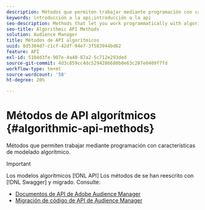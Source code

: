 ```yaml
---
description: Métodos que permiten trabajar mediante programación con características de modelado algorítmico.
keywords: introducción a la api;introducción a la api
seo-description: Methods that let you work programmatically with algorithmic modeling features.
seo-title: Algorithmic API Methods
solution: Audience Manager
title: Métodos de API algorítmicos
uuid: 8d5304d7-c1cf-42df-94e7-3f583944bd62
feature: API
exl-id: 5104d3fe-907e-4a40-87a2-5c712e293ded
source-git-commit: 4d3c859cc4dc5294286680b0e63c287e0409f7fd
workflow-type: tm+mt
source-wordcount: '58'
ht-degree: 20%

---
```


# Métodos de API algorítmicos {#algorithmic-api-methods}

Métodos que permiten trabajar mediante programación con características de modelado algorítmico.

>[!IMPORTANT]
>
>Los modelos algorítmicos [!DNL API] Los métodos de se han reescrito con [!DNL Swagger] y migrado. Consulte:
>
>* [Documentos de API de Adobe Audience Manager](https://bank.demdex.com/portal/swagger/index.html)
>* [Migración de código de API de Audience Manager](../../api/api-swagger-migration.md)

